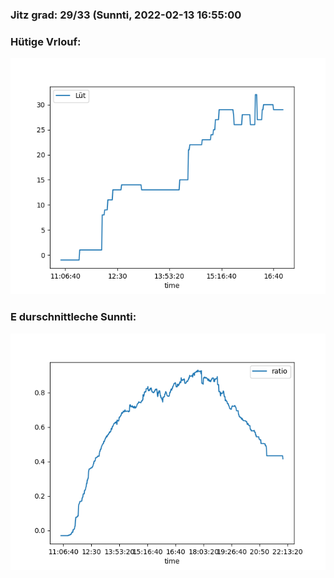 ### Jitz grad: 29/33 (Sunnti, 2022-02-13 16:55:00

### Hütige Vrlouf:
![Graph](Today.png)

### E durschnittleche Sunnti:
![Graph](Sunnti.png)
